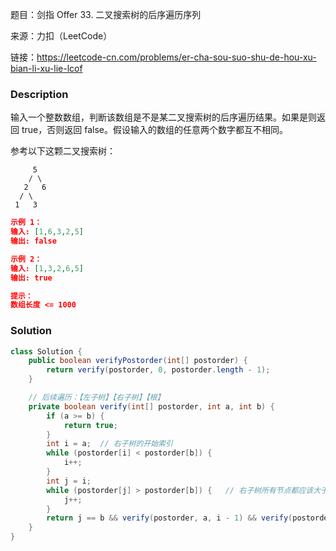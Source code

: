 题目：剑指 Offer 33. 二叉搜索树的后序遍历序列

来源：力扣（LeetCode）

链接：https://leetcode-cn.com/problems/er-cha-sou-suo-shu-de-hou-xu-bian-li-xu-lie-lcof


### Description

输入一个整数数组，判断该数组是不是某二叉搜索树的后序遍历结果。如果是则返回 true，否则返回 false。假设输入的数组的任意两个数字都互不相同。

参考以下这颗二叉搜索树：

         5
        / \
       2   6
      / \
     1   3


```json
示例 1：
输入: [1,6,3,2,5]
输出: false

示例 2：
输入: [1,3,2,6,5]
输出: true

提示：
数组长度 <= 1000
```

### Solution
```java
class Solution {
    public boolean verifyPostorder(int[] postorder) {
        return verify(postorder, 0, postorder.length - 1);
    }

    // 后续遍历：【左子树】【右子树】【根】
    private boolean verify(int[] postorder, int a, int b) {
        if (a >= b) {
            return true;
        }
        int i = a;  // 右子树的开始索引
        while (postorder[i] < postorder[b]) {
            i++;
        }
        int j = i;
        while (postorder[j] > postorder[b]) {   // 右子树所有节点都应该大于根节点
            j++;
        }
        return j == b && verify(postorder, a, i - 1) && verify(postorder, i, b - 1);
    }
}
```

